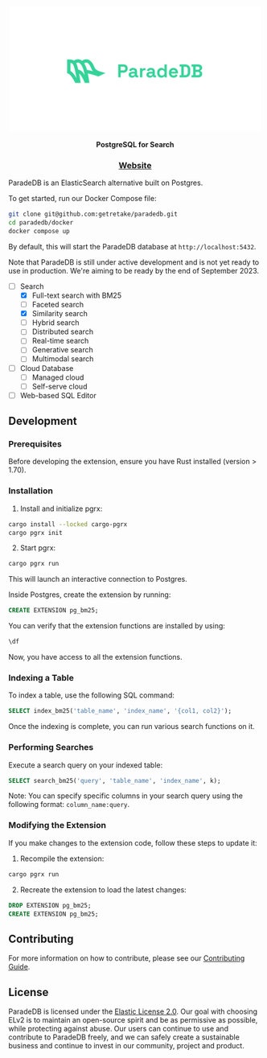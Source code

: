 <p align="center">
  <img src="assets/paradedb.svg" alt="ParadeDB" width="500px"></a>
</p>

<p align="center">
    <b>PostgreSQL for Search</b> <br />
</p>

<h3 align="center">
  <a href="https://paradedb.com">Website</a>
</h3>

ParadeDB is an ElasticSearch alternative built on Postgres.

To get started, run our Docker Compose file:

```bash
git clone git@github.com:getretake/paradedb.git
cd paradedb/docker
docker compose up
```

By default, this will start the ParadeDB database at `http://localhost:5432`.

Note that ParadeDB is still under active development and is not yet ready to use in production. We're aiming to be
ready by the end of September 2023.

- [ ] Search
  - [x] Full-text search with BM25
  - [ ] Faceted search
  - [x] Similarity search
  - [ ] Hybrid search
  - [ ] Distributed search
  - [ ] Real-time search
  - [ ] Generative search
  - [ ] Multimodal search
- [ ] Cloud Database
  - [ ] Managed cloud
  - [ ] Self-serve cloud
- [ ] Web-based SQL Editor

## Development

### Prerequisites

Before developing the extension, ensure you have Rust installed (version >
1.70).

### Installation

1. Install and initialize pgrx:

```bash
cargo install --locked cargo-pgrx
cargo pgrx init
```

2. Start pgrx:

```bash
cargo pgrx run
```

This will launch an interactive connection to Postgres.

Inside Postgres, create the extension by running:

```sql
CREATE EXTENSION pg_bm25;
```

You can verify that the extension functions are installed by using:

```sql
\df
```

Now, you have access to all the extension functions.

### Indexing a Table

To index a table, use the following SQL command:

```sql
SELECT index_bm25('table_name', 'index_name', '{col1, col2}');
```

Once the indexing is complete, you can run various search functions on it.

### Performing Searches

Execute a search query on your indexed table:

```sql
SELECT search_bm25('query', 'table_name', 'index_name', k);
```

Note: You can specify specific columns in your search query using the following
format: `column_name:query`.

### Modifying the Extension

If you make changes to the extension code, follow these steps to update it:

1. Recompile the extension:

```bash
cargo pgrx run
```

2. Recreate the extension to load the latest changes:

```sql
DROP EXTENSION pg_bm25;
CREATE EXTENSION pg_bm25;
```

## Contributing

For more information on how to contribute, please see our
[Contributing Guide](CONTRIBUTING.md).

## License

ParadeDB is licensed under the [Elastic License 2.0](LICENSE). Our goal with
choosing ELv2 is to maintain an open-source spirit and be as permissive as
possible, while protecting against abuse. Our users can continue to use and
contribute to ParadeDB freely, and we can safely create a sustainable business
and continue to invest in our community, project and product.
